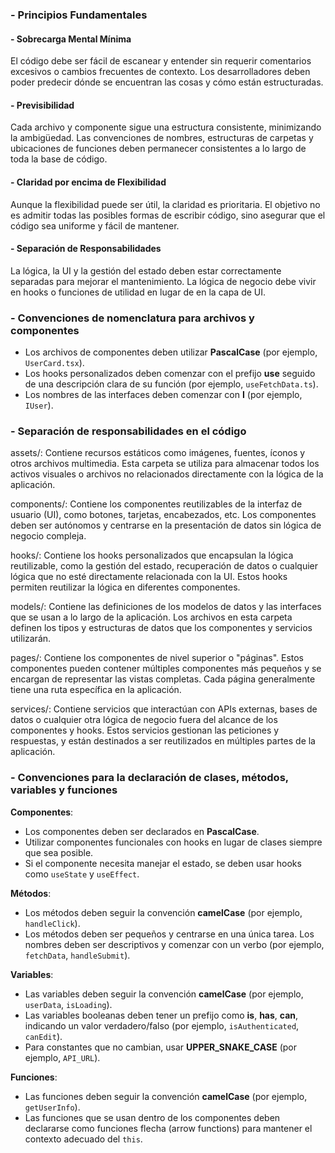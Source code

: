 ### - Principios Fundamentales

#### - Sobrecarga Mental Mínima
El código debe ser fácil de escanear y entender sin requerir comentarios excesivos o cambios frecuentes de contexto. Los desarrolladores deben poder predecir dónde se encuentran las cosas y cómo están estructuradas.

#### - Previsibilidad
Cada archivo y componente sigue una estructura consistente, minimizando la ambigüedad. Las convenciones de nombres, estructuras de carpetas y ubicaciones de funciones deben permanecer consistentes a lo largo de toda la base de código.

#### - Claridad por encima de Flexibilidad
Aunque la flexibilidad puede ser útil, la claridad es prioritaria. El objetivo no es admitir todas las posibles formas de escribir código, sino asegurar que el código sea uniforme y fácil de mantener.

#### - Separación de Responsabilidades
La lógica, la UI y la gestión del estado deben estar correctamente separadas para mejorar el mantenimiento. La lógica de negocio debe vivir en hooks o funciones de utilidad en lugar de en la capa de UI.

### - Convenciones de nomenclatura para archivos y componentes

- Los archivos de componentes deben utilizar **PascalCase** (por ejemplo, `UserCard.tsx`).
- Los hooks personalizados deben comenzar con el prefijo **use** seguido de una descripción clara de su función (por ejemplo, `useFetchData.ts`).
- Los nombres de las interfaces deben comenzar con **I** (por ejemplo, `IUser`).

### - Separación de responsabilidades en el código
assets/: Contiene recursos estáticos como imágenes, fuentes, íconos y otros archivos multimedia. Esta carpeta se utiliza para almacenar todos los activos visuales o archivos no relacionados directamente con la lógica de la aplicación.

components/: Contiene los componentes reutilizables de la interfaz de usuario (UI), como botones, tarjetas, encabezados, etc. Los componentes deben ser autónomos y centrarse en la presentación de datos sin lógica de negocio compleja.

hooks/: Contiene los hooks personalizados que encapsulan la lógica reutilizable, como la gestión del estado, recuperación de datos o cualquier lógica que no esté directamente relacionada con la UI. Estos hooks permiten reutilizar la lógica en diferentes componentes.

models/: Contiene las definiciones de los modelos de datos y las interfaces que se usan a lo largo de la aplicación. Los archivos en esta carpeta definen los tipos y estructuras de datos que los componentes y servicios utilizarán.

pages/: Contiene los componentes de nivel superior o "páginas". Estos componentes pueden contener múltiples componentes más pequeños y se encargan de representar las vistas completas. Cada página generalmente tiene una ruta específica en la aplicación.

services/: Contiene servicios que interactúan con APIs externas, bases de datos o cualquier otra lógica de negocio fuera del alcance de los componentes y hooks. Estos servicios gestionan las peticiones y respuestas, y están destinados a ser reutilizados en múltiples partes de la aplicación.

### - Convenciones para la declaración de clases, métodos, variables y funciones

**Componentes**:
- Los componentes deben ser declarados en **PascalCase**.
- Utilizar componentes funcionales con hooks en lugar de clases siempre que sea posible.
- Si el componente necesita manejar el estado, se deben usar hooks como `useState` y `useEffect`.

**Métodos**:
- Los métodos deben seguir la convención **camelCase** (por ejemplo, `handleClick`).
- Los métodos deben ser pequeños y centrarse en una única tarea. Los nombres deben ser descriptivos y comenzar con un verbo (por ejemplo, `fetchData`, `handleSubmit`).

**Variables**:
- Las variables deben seguir la convención **camelCase** (por ejemplo, `userData`, `isLoading`).
- Las variables booleanas deben tener un prefijo como **is**, **has**, **can**, indicando un valor verdadero/falso (por ejemplo, `isAuthenticated`, `canEdit`).
- Para constantes que no cambian, usar **UPPER_SNAKE_CASE** (por ejemplo, `API_URL`).

**Funciones**:
- Las funciones deben seguir la convención **camelCase** (por ejemplo, `getUserInfo`).
- Las funciones que se usan dentro de los componentes deben declararse como funciones flecha (arrow functions) para mantener el contexto adecuado del `this`.